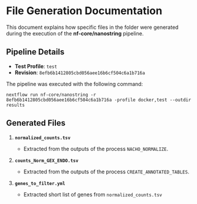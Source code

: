 # File Generation Documentation

This document explains how specific files in the folder were generated during the execution of the **nf-core/nanostring** pipeline.

## Pipeline Details

- **Test Profile**: `test`
- **Revision**: `8efb6b1412805cbd056aee16b6cf504c6a1b716a`

The pipeline was executed with the following command:

```
nextflow run nf-core/nanostring -r 8efb6b1412805cbd056aee16b6cf504c6a1b716a -profile docker,test --outdir results
```

## Generated Files

1. **`normalized_counts.tsv`**
   - Extracted from the outputs of the process `NACHO_NORMALIZE`.

2. **`counts_Norm_GEX_ENDO.tsv`**
   - Extracted from the outputs of the process `CREATE_ANNOTATED_TABLES`.
     
3. **`genes_to_filter.yml`**
   - Extracted short list of genes from `normalized_counts.tsv`
